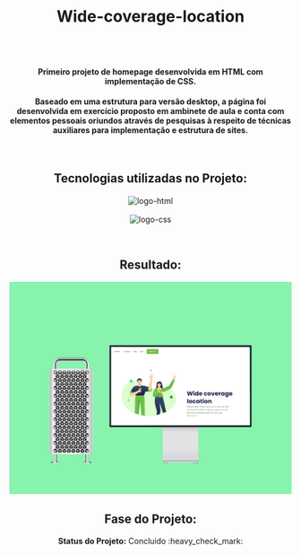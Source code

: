 

<h1 align="center"> Wide-coverage-location </h1>

<br/>
<br/>

<h4 align="center">Primeiro projeto de homepage desenvolvida em HTML com implementação de CSS.</h4>
<h4 align="center">Baseado em uma estrutura para versão desktop, a página foi desenvolvida em exercício proposto em ambinete de aula e 
conta com elementos pessoais oriundos através de pesquisas à respeito de técnicas auxiliares para implementação e estrutura de sites. </h4>

<br/>

<h2 align="center">Tecnologias utilizadas no Projeto:</h2>

 <p align="center"><img align="center" src="https://img.shields.io/badge/HTML5-E34F26?style=for-the-badge&logo=html5&logoColor=white" width= 100px alt="logo-html"/></p>
 <p align="center"><img align="center" src="https://img.shields.io/badge/CSS3-1572B6?style=for-the-badge&logo=css3&logoColor=white" width= 100px alt="logo-css"/></p>
 
 <br/>
 
<h2 align="center">Resultado:</h2>
<img src="./assets/mockup.png" alt="imagem da homepage desenvolvida" />

<br/>

<h2 align="center">Fase do Projeto:</h2>
<p align="center"> <b>Status do Projeto:</b> Concluido :heavy_check_mark:</p>
